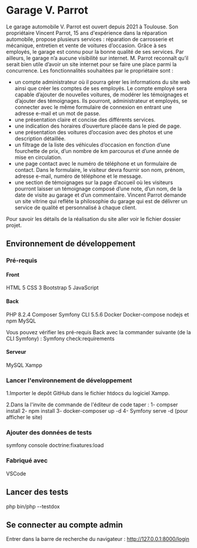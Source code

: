 # Garage V. Parrot
Le garage automobile V. Parrot est ouvert depuis 2021 à Toulouse. Son propriétaire
Vincent Parrot, 15 ans d'expérience dans la réparation automobile, propose plusieurs
services : réparation de carrosserie et mécanique, entretien et vente de voitures
d’occasion. Grâce à ses employés, le garage est connu pour la bonne qualité de ses
services. Par ailleurs, le garage n’a aucune visibilité sur internet. M. Parrot reconnaît
qu’il serait bien utile d’avoir un site internet pour se faire une place parmi la
concurrence.
Les fonctionnalités souhaitées par le propriétaire sont :
- un compte administrateur où il pourra gérer les informations du site web ainsi
que créer les comptes de ses employés.
Le compte employé sera capable d’ajouter de nouvelles voitures, de modérer
les témoignages et d’ajouter des témoignages.
Ils pourront, administrateur et employés, se connecter avec le même
formulaire de connexion en entrant une adresse e-mail et un mot de passe.
- une présentation claire et concise des différents services.
- une indication des horaires d’ouverture placée dans le pied de page.
- une présentation des voitures d’occasion avec des photos et une description
détaillée.
- un filtrage de la liste des véhicules d’occasion en fonction d’une fourchette de
prix, d’un nombre de km parcourus et d’une année de mise en circulation.
- une page contact avec le numéro de téléphone et un formulaire de contact.
Dans le formulaire, le visiteur devra fournir son nom, prénom, adresse e-mail,
numéro de téléphone et le message.
- une section de témoignages sur la page d’accueil où les visiteurs pourront
laisser un témoignage composé d’une note, d’un nom, de la date de visite au
garage et d’un commentaire.
Vincent Parrot demande un site vitrine qui reflète la philosophie du garage qui est de
délivrer un service de qualité et personnalisé à chaque client.

Pour savoir les détails de la réalisation du site aller voir le fichier dossier projet.

## Environnement de développement

### Pré-requis

#### Front
HTML 5
CSS 3
Bootstrap 5
JavaScript


#### Back
PHP 8.2.4
Composer
Symfony CLI 5.5.6
Docker
Docker-compose
nodejs et npm
MySQL

Vous pouvez vérifier les pré-requis Back avec la commander suivante (de la CLI Symfony) : Symfony check:requirements


#### Serveur
MySQL
Xampp

### Lancer l'environnement de développement
1.Importer le depôt GitHub dans le fichier htdocs du logiciel Xampp.

2.Dans la l'invite de commande de l'éditeur de code taper : 
    1- compser install
    2- npm install
    3- docker-composer up -d
    4- Symfony serve -d (pour afficher le site)

### Ajouter des données de tests
symfony console doctrine:fixatures:load

### Fabriqué avec 
VSCode




## Lancer des tests
php bin/php --testdox




## Se connecter au compte admin 
Entrer dans la barre de recherche du navigateur : http://127.0.0.1:8000/login
